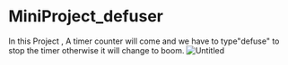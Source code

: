 # MiniProject_defuser
In this Project , A timer counter will come and we have to type"defuse" to stop the timer otherwise it will change to boom.
![Untitled](https://user-images.githubusercontent.com/48233777/231171088-33439f1c-5551-4a0f-adbe-e2c5ae98492a.png)
